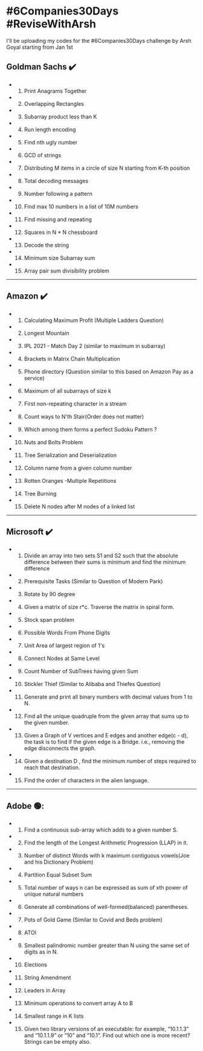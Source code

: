 
# #6Companies30Days #ReviseWithArsh

I'll be uploading my codes for the #6Companies30Days challenge by Arsh Goyal starting from Jan 1st

## Goldman Sachs :heavy_check_mark:

- 1. Print Anagrams Together
- 2. Overlapping Rectangles
- 3. Subarray product less than K
- 4. Run length encoding
- 5. Find nth ugly number
- 6. GCD of strings
- 7. Distributing M items in a circle of size N starting from K-th position
- 8. Total decoding messages
- 9. Number following a pattern
- 10. Find max 10 numbers in a list of 10M numbers
- 11. Find missing and repeating
- 12. Squares in N * N chessboard
- 13. Decode the string
- 14. Minimum size Subarray sum
- 15. Array pair sum divisibility problem 

***

## Amazon :heavy_check_mark:

- 1. Calculating Maximum Profit (Multiple Ladders Question)
- 2. Longest Mountain 
- 3. IPL 2021 - Match Day 2 (similar to maximum in subarray)
- 4. Brackets in Matrix Chain Multiplication 
- 5. Phone directory (Question similar to this based on Amazon Pay as a service)
- 6. Maximum of all subarrays of size k
- 7. First non-repeating character in a stream
- 8. Count ways to N'th Stair(Order does not matter)
- 9. Which among them forms a perfect Sudoku Pattern ?
- 10. Nuts and Bolts Problem
- 11. Tree Serialization and Deserialization
- 12. Column name from a given column number
- 13. Rotten Oranges -Multiple Repetitions
- 14. Tree Burning 
- 15. Delete N nodes after M nodes of a linked list 

***

## Microsoft :heavy_check_mark: 

- 1. Divide an array into two sets S1 and S2 such that the absolute difference between their sums is minimum and find the minimum difference
- 2. Prerequisite Tasks (Similar to Question of Modern Park)
- 3. Rotate by 90 degree
- 4. Given a matrix of size r*c. Traverse the matrix in spiral form. 
- 5. Stock span problem
- 6. Possible Words From Phone Digits
- 7. Unit Area of largest region of 1's 
- 8. Connect Nodes at Same Level
- 9. Count Number of SubTrees having given Sum 
- 10. Stickler Thief (Similar to Alibaba and Thiefes Question) 
- 11. Generate and print all binary numbers with decimal values from 1 to N.  
- 12. Find all the unique quadruple from the given array that sums up to the given number.
- 13. Given a Graph of V vertices and E edges and another edge(c - d), the task is to find if the given edge is a Bridge. i.e., removing the edge disconnects the graph.
- 14. Given a destination D , find the minimum number of steps required to reach that destination.
- 15. Find the order of characters in the alien language.

***

## Adobe 🟢: 

- 1. Find a continuous sub-array which adds to a given number S.
- 2. Find the length of the Longest Arithmetic Progression (LLAP) in it.
- 3. Number of distinct Words with k maximum contiguous vowels(Joe and his Dictionary Problem)
- 4. Partition Equal Subset Sum
- 5. Total number of ways n can be expressed as sum of xth power of unique natural numbers
- 6. Generate all combinations of well-formed(balanced) parentheses.
- 7. Pots of Gold Game (Similar to Covid and Beds problem)
- 8. ATOI 
- 9. Smallest palindromic number greater than N using the same set of digits as in N.
- 10. Elections
- 11. String Amendment
- 12. Leaders in Array
- 13. Minimum operations to convert array A to B 
- 14. Smallest range in K lists 
- 15. Given two library versions of an executable: for example, “10.1.1.3” and “10.1.1.9” or “10” and “10.1”. Find out which one is more recent? Strings can be empty also.

